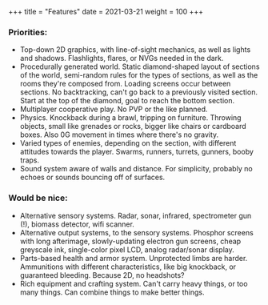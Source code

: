 +++
title = "Features"
date = 2021-03-21
weight = 100
+++

### Priorities:
- Top-down 2D graphics, with line-of-sight mechanics, as well as lights and shadows.
  Flashlights, flares, or NVGs needed in the dark.
- Procedurally generated world. Static diamond-shaped layout of sections of the world, semi-random 
  rules for the types of sections, as well as the rooms they're composed from.
  Loading screens occur between sections. No backtracking, can't go back to a previously 
  visited section. Start at the top of the diamond, goal to reach the bottom section.
- Multiplayer cooperative play. No PVP or the like planned.
- Physics. Knockback during a brawl, tripping on furniture.
  Throwing objects, small like grenades or rocks, bigger like chairs or cardboard boxes.
  Also 0G movement in times where there's no gravity.
- Varied types of enemies, depending on the section, with different attitudes towards the player.
  Swarms, runners, turrets, gunners, booby traps.
- Sound system aware of walls and distance. 
  For simplicity, probably no echoes or sounds bouncing off of surfaces.



### Would be nice:
- Alternative sensory systems. Radar, sonar, infrared, spectrometer gun (!),
  biomass detector, wifi scanner.
- Alternative output systems, to the sensory systems. Phosphor screens with long 
  afterimage, slowly-updating electron gun screens, cheap greyscale ink, single-color
  pixel LCD, analog radar/sonar display.
- Parts-based health and armor system. Unprotected limbs are harder.
  Ammunitions with different characteristics, like big knockback, or guaranteed
  bleeding. Because 2D, no headshots?
- Rich equipment and crafting system. Can't carry heavy things, or too many things.
  Can combine things to make better things.




